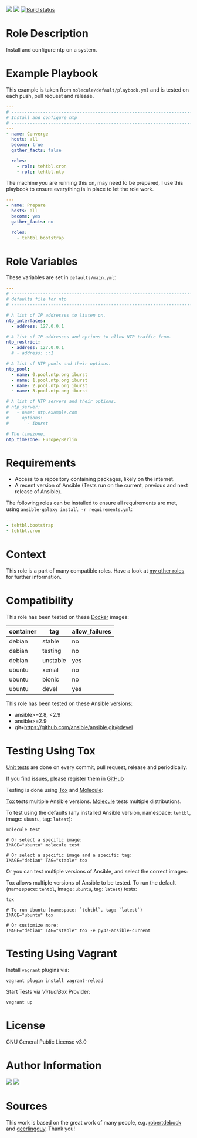 <!-- get id via: ansible-galaxy info tehtbl.ntp | grep -i "id:" -->
<a href="https://galaxy.ansible.com/tehtbl/ntp"><img src="https://img.shields.io/ansible/role/44972"/></a> <a href="https://galaxy.ansible.com/tehtbl/ntp"><img src="https://img.shields.io/ansible/quality/44972"/></a> <a href="https://travis-ci.org/tehtbl/ansible-role-ntp"><img src="https://travis-ci.org/tehtbl/ansible-role-ntp.svg?branch=master" alt="Build status"/></a>

Role Description
================

Install and configure ntp on a system.

Example Playbook
================

This example is taken from `molecule/default/playbook.yml` and is tested on each push, pull request and release.

```yaml
---
# ------------------------------------------------------------------------
# Install and configure ntp
# ------------------------------------------------------------------------
---
- name: Converge
  hosts: all
  become: true
  gather_facts: false

  roles:
    - role: tehtbl.cron
    - role: tehtbl.ntp

```

The machine you are running this on, may need to be prepared, I use this playbook to ensure everything is in place to let the role work.

```yaml
---
- name: Prepare
  hosts: all
  become: yes
  gather_facts: no

  roles:
    - tehtbl.bootstrap

```

Role Variables
==============

These variables are set in `defaults/main.yml`:

```yaml
---
# ------------------------------------------------------------------------
# defaults file for ntp
# ------------------------------------------------------------------------

# A list of IP addresses to listen on.
ntp_interfaces:
  - address: 127.0.0.1

# A list of IP addresses and options to allow NTP traffic from.
ntp_restrict:
  - address: 127.0.0.1
  # - address: ::1

# A list of NTP pools and their options.
ntp_pool:
  - name: 0.pool.ntp.org iburst
  - name: 1.pool.ntp.org iburst
  - name: 2.pool.ntp.org iburst
  - name: 3.pool.ntp.org iburst

# A list of NTP servers and their options.
# ntp_server:
#   - name: ntp.example.com
#     options:
#       - iburst

# The timezone.
ntp_timezone: Europe/Berlin

```

Requirements
============

- Access to a repository containing packages, likely on the internet.
- A recent version of Ansible (Tests run on the current, previous and next release of Ansible).

The following roles can be installed to ensure all requirements are met, using `ansible-galaxy install -r requirements.yml`:

```yaml
---
- tehtbl.bootstrap
- tehtbl.cron

```

Context
=======

This role is a part of many compatible roles. Have a look at [my other roles](https://github.com/tehtbl?utf8=%E2%9C%93&tab=repositories&q=ansible-role-&type=&language=) for further information.

Compatibility
=============

This role has been tested on these [Docker](https://hub.docker.com/) images:

|container|tag|allow_failures|
|---------|---|--------------|
|debian|stable|no|
|debian|testing|no|
|debian|unstable|yes|
|ubuntu|xenial|no|
|ubuntu|bionic|no|
|ubuntu|devel|yes|

This role has been tested on these Ansible versions:

- ansible>=2.8, <2.9
- ansible>=2.9
- git+https://github.com/ansible/ansible.git@devel

Testing Using Tox
=================

[Unit tests](https://travis-ci.org/tehtbl/ansible-role-ntp) are done on every commit, pull request, release and periodically.

If you find issues, please register them in [GitHub](https://github.com/tehtbl/ansible-role-ntp/issues)

Testing is done using [Tox](https://tox.readthedocs.io/en/latest/) and [Molecule](https://github.com/ansible/molecule):

[Tox](https://tox.readthedocs.io/en/latest/) tests multiple Ansible versions. [Molecule](https://github.com/ansible/molecule) tests multiple distributions.

To test using the defaults (any installed Ansible version, namespace: `tehtbl`, image: `ubuntu`, tag: `latest`):

```
molecule test

# Or select a specific image:
IMAGE="ubuntu" molecule test

# Or select a specific image and a specific tag:
IMAGE="debian" TAG="stable" tox
```

Or you can test multiple versions of Ansible, and select the correct images:

Tox allows multiple versions of Ansible to be tested. To run the default (namespace: `tehtbl`, image: `ubuntu`, tag: `latest`) tests:

```
tox

# To run Ubuntu (namespace: `tehtbl`, tag: `latest`)
IMAGE="ubuntu" tox

# Or customize more:
IMAGE="debian" TAG="stable" tox -e py37-ansible-current
```

Testing Using Vagrant
=====================

Install `vagrant` plugins via:
```
vagrant plugin install vagrant-reload
```

Start Tests via *VirtualBox* Provider:
```
vagrant up
```

License
=======

GNU General Public License v3.0

Author Information
==================

<a href="https://github.com/tehtbl"><img src="https://img.shields.io/badge/GitHub-tehtbl-blue/?style=flat&logo=github" /></a> <a href="https://twitter.com/tehtbl"><img src="https://img.shields.io/badge/Twitter-tehtbl-blue/?style=flat&logo=twitter" /></a>

Sources
=======

This work is based on the great work of many people, e.g. [robertdebock](https://github.com/robertdebock) and [geerlingguy](https://github.com/geerlingguy). Thank you!
